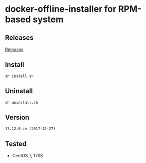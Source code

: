# docker-offline-installer for RPM-based system

## Releases

[Releases](https://github.com/wyp0596/docker-installer/releases)

## Install

`sh install.sh`

## Uninstall

`sh uninstall.sh`

## Version

`17.12.0-ce (2017-12-27)`

## Tested

- CentOS 7, 1708